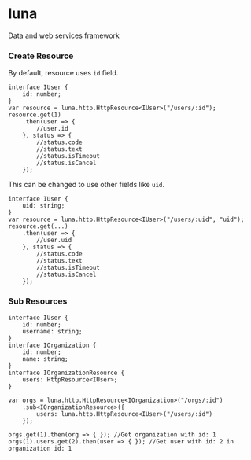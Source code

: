 luna
====

Data and web services framework


### Create Resource

By default, resource uses `id` field.

```
interface IUser {
    id: number;
}
var resource = luna.http.HttpResource<IUser>("/users/:id");
resource.get(1)
    .then(user => {
        //user.id
    }, status => {
        //status.code
        //status.text
        //status.isTimeout
        //status.isCancel
    });
```

This can be changed to use other fields like `uid`.

```
interface IUser {
    uid: string;
}
var resource = luna.http.HttpResource<IUser>("/users/:uid", "uid");
resource.get(...)
    .then(user => {
        //user.uid
    }, status => {
        //status.code
        //status.text
        //status.isTimeout
        //status.isCancel
    });
```


### Sub Resources

```
interface IUser {
    id: number;
    username: string;
}
interface IOrganization {
    id: number;
    name: string;
}
interface IOrganizationResource {
    users: HttpResource<IUser>;
}

var orgs = luna.http.HttpResource<IOrganization>("/orgs/:id")
    .sub<IOrganizationResource>({
        users: luna.http.HttpResource<IUser>("/users/:id")
    });

orgs.get(1).then(org => { }); //Get organization with id: 1
orgs(1).users.get(2).then(user => { }); //Get user with id: 2 in organization id: 1
```
